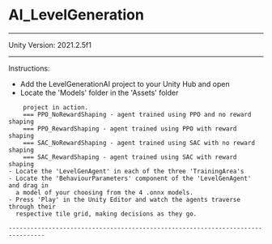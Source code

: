 # AI_LevelGeneration
--------------------------------------------------------------------------------
Unity Version: 2021.2.5f1

--------------------------------------------------------------------------------

Instructions:
- Add the LevelGenerationAI project to your Unity Hub and open
- Locate the 'Models' folder in the 'Assets' folder 
~~~~~~~ This folder contains 4 .onnx models that you can use to see the 
	project in action. 	
	=== PPO_NoRewardShaping - agent trained using PPO and no reward shaping
	=== PPO_RewardShaping - agent trained using PPO with reward shaping 
	=== SAC_NoRewardShaping - agent trained using SAC with no reward shaping 
	=== SAC_RewardShaping - agent trained using SAC with reward shaping 
- Locate the 'LevelGenAgent' in each of the three 'TrainingArea's
- Locate the 'BehaviourParameters' component of the 'LevelGenAgent' and drag in 
  a model of your choosing from the 4 .onnx models. 
- Press 'Play' in the Unity Editor and watch the agents traverse through their 
  respective tile grid, making decisions as they go.

--------------------------------------------------------------------------------
